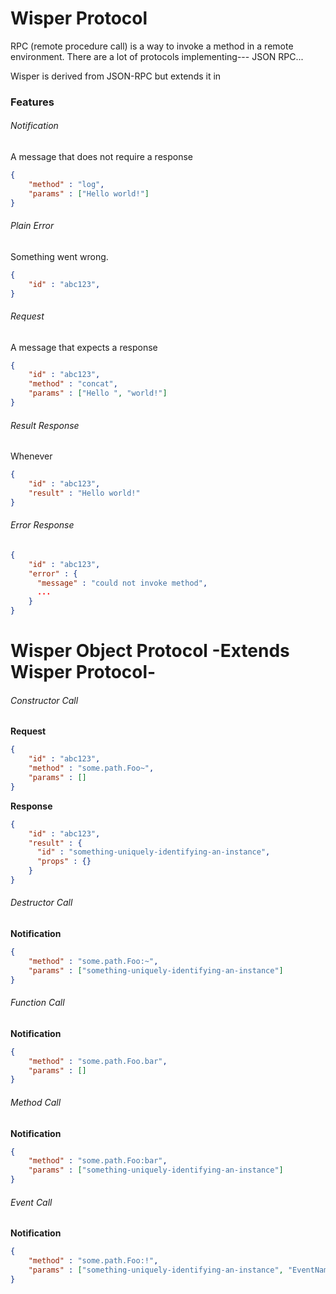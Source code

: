 # Wisper Protocol

RPC (remote procedure call) is a way to invoke a method in a remote environment. There are a lot of protocols implementing--- JSON RPC...

Wisper is derived from JSON-RPC but extends it in


### Features

###### Notification

A message that does not require a response

```json
{
    "method" : "log",
    "params" : ["Hello world!"]
}
```

###### Plain Error
Something went wrong.
```json
{
    "id" : "abc123",
}
```

###### Request
A message that expects a response
```json
{
    "id" : "abc123",
    "method" : "concat",
    "params" : ["Hello ", "world!"]
}
```


###### Result Response

Whenever

```json
{
    "id" : "abc123",
    "result" : "Hello world!"
}
```

###### Error Response

```json
{
    "id" : "abc123",
    "error" : {
      "message" : "could not invoke method",
      ...
    }
}
```



# Wisper Object Protocol -Extends Wisper Protocol-

###### Constructor Call

**Request**
```json
{
    "id" : "abc123",
    "method" : "some.path.Foo~",
    "params" : []
}
```

**Response**
```json
{
    "id" : "abc123",
    "result" : {
      "id" : "something-uniquely-identifying-an-instance",
      "props" : {}
    }
}
```

###### Destructor Call

**Notification**

```json
{
    "method" : "some.path.Foo:~",
    "params" : ["something-uniquely-identifying-an-instance"]
}
```


###### Function Call

**Notification**

```json
{
    "method" : "some.path.Foo.bar",
    "params" : []
}
```


###### Method Call

**Notification**

```json
{
    "method" : "some.path.Foo:bar",
    "params" : ["something-uniquely-identifying-an-instance"]
}
```


###### Event Call

**Notification**

```json
{
    "method" : "some.path.Foo:!",
    "params" : ["something-uniquely-identifying-an-instance", "EventName", "some type of event value, could be any type supported by json"]
}
```
